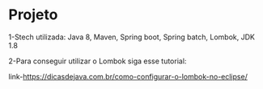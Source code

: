 # Projeto

1-Stech utilizada:
Java 8,
Maven,
Spring boot,
Spring batch,
Lombok,
JDK 1.8

2-Para conseguir utilizar o Lombok siga esse tutorial:

link-https://dicasdejava.com.br/como-configurar-o-lombok-no-eclipse/
